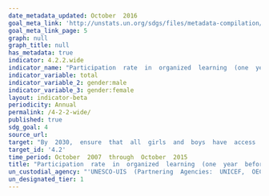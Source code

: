 ```yaml
---
date_metadata_updated: October  2016
goal_meta_link: 'http://unstats.un.org/sdgs/files/metadata-compilation/Metadata-Goal-4.pdf'
goal_meta_link_page: 5
graph: null
graph_title: null
has_metadata: true
indicator: 4.2.2.wide
indicator_name: "Participation  rate  in  organized  learning  (one  year  before  the  official  primary  entry  age),  by  sex"
indicator_variable: total
indicator_variable_2: gender:male
indicator_variable_3: gender:female
layout: indicator-beta
periodicity: Annual
permalink: /4-2-2-wide/
published: true
sdg_goal: 4
source_url: 
target: "By  2030,  ensure  that  all  girls  and  boys  have  access  to  quality  early  childhood  development,  care  and  pre-primary  education  so  that  they  are  ready  for  primary  education."
target_id: '4.2'
time_period: October  2007  through  October  2015
title: "Participation  rate  in  organized  learning  (one  year  before  the  official  primary  entry  age),  by  sex"
un_custodial_agency: "'UNESCO-UIS  (Partnering  Agencies:  UNICEF,  OECD)'"
un_designated_tier: 1
---
```

